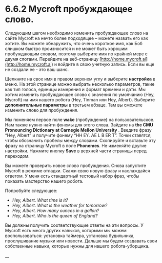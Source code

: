 # 6.6.2 Mycroft пробуждающее слово.

Следующим шагом необходимо изменить пробуждающее слово на сайте Mycroft на нечто более подходящее – можете назвать его как хотите. Вы можете обнаружить, что очень короткое имя, как Боб слишком быстро произносится и не может быть хорошим пробуждающим словом, поэтому выберите имя по крайней мере с двумя слогами. Перейдите на веб-страницу [http://home.mycroft.ai](http://home.mycroft.ai) и войдите в свою учетную запись. Если вы еще не создали ее - это ваш шанс.

Щелкните на свое имя в правом верхнем углу и выберите **настройка** в меню. На этой странице можно выбрать несколько параметров, такие как тип голоса, единицы измерения и формат времени и даты. Мы хотим изменить пробуждающее слово с значения по умолчанию \(Hey, Mycroft\) на имя нашего робота \(Hey, Tinman или Hey, Albert\). Выберите **дополнительные параметры** в третьем абзаце. Там вы сможете изменить слово для пробуждения.

Мы поменяем первое поле **wake** \(пробуждение\) на пользовательское. Нам также нужно найти фонемы для этого слова. Зайдите на **the CMU Pronouncing Dictionary at Carnegie Mellon University** . Введите фразу “Hey, Albert” и получите фонему “HH EY. AE L B ER T”. Точки ставятся, чтобы обозначить пробелы между словами. Скопируйте и вставьте эту фразу на страницу Mycroft в поле **Phonemes**. Не изменяйте другие настройки. Нажмите кнопку **Save** в верхней части страницы перед переходом.

Вы можете проверить новое слово пробуждения. Снова запустите Mycroft в режиме отладки. Скажи свою новую фразу и наслаждайся ответом. У меня есть стандартный тестовый набор фраз, чтобы показать мастерство нашего робота. 

Попробуйте следующее:

* _Hey, Albert. What time is it?_ 
* _Hey, Albert. What is the weather for tomorrow?_ 
* _Hey, Albert. How many ounces in a gallon?_ 
* _Hey, Albert. Who is the queen of England?_

Вы должны получить соответствующие ответы на эти вопросы. У Mycroft есть много других навыков, которыми мы можем воспользоваться: установка таймера, установка будильника, прослушивание музыки или новости. Дальше мы будем создавать свои собственные навыки, которые нужны для нашего робота-уборщика.



\_\_


